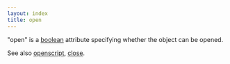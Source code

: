 ```yaml
---
layout: index
title: open
---
```


"open" is a [boolean](../types/boolean.html) attribute specifying whether the object can be opened.

See also [openscript](openscript.html), [close](close.html).
